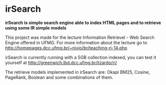 irSearch
========

**irSearch is simple search engine able to index HTML pages and to retrieve using some IR simple models**

This project was made for the lecture Information Retrievel - Web Search Engine offered in UFMG. For more information about the lecture go to http://homepages.dcc.ufmg.br/~nivio/br/teaching-ri-14.php

irSearch is currently running with a 5GB collection indexed, you can test it yourself at http://greenwich.lbd.dcc.ufmg.br/lizardo/ri/

The retrieve models implemented in irSearch are: Okapi BM25, Cosine, PageRank, Boolean and some combinations of them.
